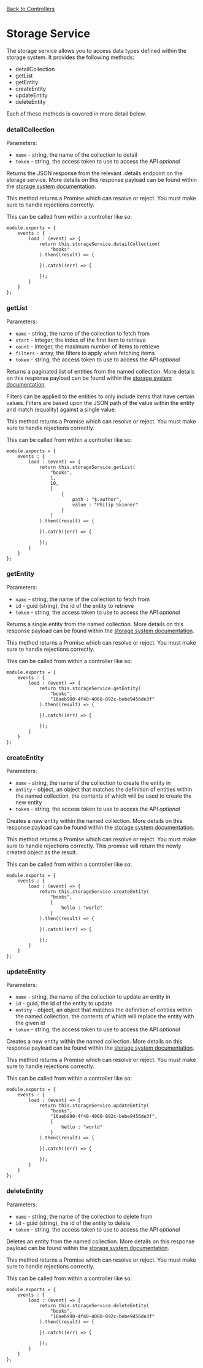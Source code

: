 [Back to Controllers](/documentation/websites/controllers)

# Storage Service

The storage service allows you to access data types defined within the storage system. It provides the following methods:

* detailCollection
* getList
* getEntity
* createEntity
* updateEntity
* deleteEntity

Each of these methods is covered in more detail below.

### detailCollection

Parameters:

* `name` - string, the name of the collection to detail
* `token` - string, the access token to use to access the API *optional*

Returns the JSON response from the relevant .details endpoint on the storage service. More details on this response payload can be found within the [storage system documentation](/documentation/data).

This method returns a Promise which can resolve or reject. You must make sure to handle rejections correctly.

This can be called from within a controller like so:

```
module.exports = {
	events : {
		load : (event) => {
			return this.storageService.detailCollection(
				"books"
			).then((result) => {

			}).catch((err) => {

			});
		}
	}
};
```

### getList

Parameters:

* `name` - string, the name of the collection to fetch from
* `start` - integer, the index of the first item to retrieve
* `count` - integer, the maximum number of items to retrieve
* `filters` - array<filter>, the filters to apply when fetching items
* `token` - string, the access token to use to access the API *optional*

Returns a paginated list of entities from the named collection. More details on this response payload can be found within the [storage system documentation](/documentation/data).

Filters can be applied to the entities to only include items that have certain values. Filters are based upon the JSON path of the value within the entity and match (equality) against a single value.

This method returns a Promise which can resolve or reject. You must make sure to handle rejections correctly.

This can be called from within a controller like so:

```
module.exports = {
	events : {
		load : (event) => {
			return this.storageService.getList(
				"books",
				1,
				10,
				[
					{
						path : "$.author",
						value : "Philip Skinner"
					}
				]
			).then((result) => {

			}).catch((err) => {

			});
		}
	}
};
```

### getEntity

Parameters:

* `name` - string, the name of the collection to fetch from
* `id` - guid (string), the id of the entity to retrieve
* `token` - string, the access token to use to access the API *optional*

Returns a single entity from the named collection. More details on this response payload can be found within the [storage system documentation](/documentation/data).

This method returns a Promise which can resolve or reject. You must make sure to handle rejections correctly.

This can be called from within a controller like so:

```
module.exports = {
	events : {
		load : (event) => {
			return this.storageService.getEntity(
				"books",
				"16aeb990-4f40-4060-892c-bebe9456de3f"
			).then((result) => {

			}).catch((err) => {

			});
		}
	}
};
```

### createEntity

Parameters:

* `name` - string, the name of the collection to create the entity in
* `entity` - object, an object that matches the definition of entities within the named collection, the contents of which will be used to create the new entity
* `token` - string, the access token to use to access the API *optional*

Creates a new entity within the named collection. More details on this response payload can be found within the [storage system documentation](/documentation/data).

This method returns a Promise which can resolve or reject. You must make sure to handle rejections correctly. This promise will return the newly created object as the result.

This can be called from within a controller like so:

```
module.exports = {
	events : {
		load : (event) => {
			return this.storageService.createEntity(
				"books",
				{
					hello : "world"
				}
			).then((result) => {

			}).catch((err) => {

			});
		}
	}
};
```

### updateEntity

Parameters:

* `name` - string, the name of the collection to update an entity in
* `id` - guid, the id of the entity to update
* `entity` - object, an object that matches the definition of entities within the named collection, the contents of which will replace the entity with the given id
* `token` - string, the access token to use to access the API *optional*

Creates a new entity within the named collection. More details on this response payload can be found within the [storage system documentation](/documentation/data).

This method returns a Promise which can resolve or reject. You must make sure to handle rejections correctly.

This can be called from within a controller like so:

```
module.exports = {
	events : {
		load : (event) => {
			return this.storageService.updateEntity(
				"books",
				"16aeb990-4f40-4060-892c-bebe9456de3f",
				{
					hello : "world"
				}
			).then((result) => {

			}).catch((err) => {

			});
		}
	}
};
```

### deleteEntity

Parameters:

* `name` - string, the name of the collection to delete from
* `id` - guid (string), the id of the entity to delete
* `token` - string, the access token to use to access the API *optional*

Deletes an entity from the named collection. More details on this response payload can be found within the [storage system documentation](/documentation/data).

This method returns a Promise which can resolve or reject. You must make sure to handle rejections correctly.

This can be called from within a controller like so:

```
module.exports = {
	events : {
		load : (event) => {
			return this.storageService.deleteEntity(
				"books",
				"16aeb990-4f40-4060-892c-bebe9456de3f"
			).then((result) => {

			}).catch((err) => {

			});
		}
	}
};
```